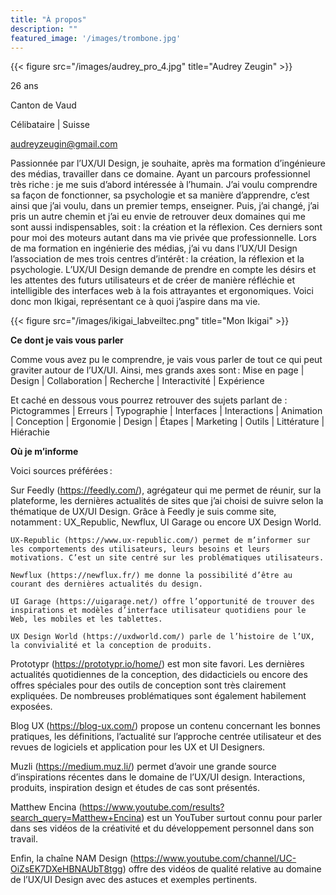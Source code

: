 ```yaml
---
title: "À propos"
description: ""
featured_image: '/images/trombone.jpg'
---
```

{{< figure src="/images/audrey_pro_4.jpg" title="Audrey Zeugin" >}}

26 ans 

Canton de Vaud

Célibataire | Suisse

audreyzeugin@gmail.com 

Passionnée par l’UX/UI Design, je souhaite, après ma formation d’ingénieure des médias, travailler dans ce domaine. Ayant un parcours professionnel très riche : je me suis d’abord intéressée à l’humain. J’ai voulu comprendre sa façon de fonctionner, sa psychologie et sa manière d’apprendre, c’est ainsi que j’ai voulu, dans un premier temps, enseigner. Puis, j’ai changé, j’ai pris un autre chemin et j’ai eu envie de retrouver deux domaines qui me sont aussi indispensables, soit : la création et la réflexion. Ces derniers sont pour moi des moteurs autant dans ma vie privée que professionnelle. Lors de ma formation en ingénierie des médias, j’ai vu dans l’UX/UI Design l’association de mes trois centres d’intérêt : la création, la réflexion et la psychologie. L’UX/UI Design demande de prendre en compte les désirs et les attentes des futurs utilisateurs et de créer de manière réfléchie et intelligible des interfaces web à la fois attrayantes et ergonomiques.
Voici donc mon Ikigai, représentant ce à quoi j’aspire dans ma vie.

{{< figure src="/images/ikigai_labveiltec.png" title="Mon Ikigai" >}}

**Ce dont je vais vous parler**

Comme vous avez pu le comprendre, je vais vous parler de tout ce qui peut graviter autour de l’UX/UI.
Ainsi, mes grands axes sont :
Mise en page | Design | Collaboration | Recherche | Interactivité | Expérience

Et caché en dessous vous pourrez retrouver des sujets parlant de :
Pictogrammes | Erreurs | Typographie | Interfaces | Interactions | Animation | Conception | Ergonomie | Design | Étapes | Marketing | Outils | Littérature | Hiérachie

**Où je m’informe**

Voici sources préférées :

Sur Feedly (https://feedly.com/), agrégateur qui me permet de réunir, sur la plateforme, les dernières actualités de sites que j’ai choisi de suivre selon la thématique de UX/UI Design.
Grâce à Feedly je suis comme site, notamment : UX_Republic, Newflux, UI Garage ou encore UX Design World.

    UX-Republic (https://www.ux-republic.com/) permet de m’informer sur les comportements des utilisateurs, leurs besoins et leurs motivations. C’est un site centré sur les problématiques utilisateurs.

    Newflux (https://newflux.fr/) me donne la possibilité d’être au courant des dernières actualités du design.

    UI Garage (https://uigarage.net/) offre l’opportunité de trouver des inspirations et modèles d’interface utilisateur quotidiens pour le Web, les mobiles et les tablettes.

    UX Design World (https://uxdworld.com/) parle de l’histoire de l’UX, la convivialité et la conception de produits.

Prototypr (https://prototypr.io/home/) est mon site favori. Les dernières actualités quotidiennes de la conception, des didacticiels ou encore des offres spéciales pour des outils de conception sont très clairement expliquées. De nombreuses problématiques sont également habilement exposées.

Blog UX (https://blog-ux.com/) propose un contenu concernant les bonnes pratiques, les définitions, l’actualité sur l’approche centrée utilisateur et des revues de logiciels et application pour les UX et UI Designers.

Muzli (https://medium.muz.li/) permet d’avoir une grande source d’inspirations récentes dans le domaine de l’UX/UI design. Interactions, produits, inspiration design et études de cas sont présentés.

Matthew Encina (https://www.youtube.com/results?search_query=Matthew+Encina) est un YouTuber surtout connu pour parler dans ses vidéos de la créativité et du développement personnel dans son travail.

Enfin, la chaîne NAM Design (https://www.youtube.com/channel/UC-OiZsEK7DXeHBNAUbT8tgg) offre des vidéos de qualité relative au domaine de l’UX/UI Design avec des astuces et exemples pertinents.
